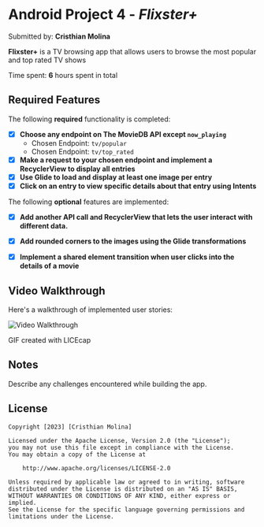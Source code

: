 # Android Project 4 - *Flixster+*

Submitted by: **Cristhian Molina**

**Flixster+** is a TV browsing app that allows users to browse the most popular and top rated TV shows

Time spent: **6** hours spent in total

## Required Features

The following **required** functionality is completed:

- [x] **Choose any endpoint on The MovieDB API except `now_playing`**
    - Chosen Endpoint: `tv/popular`
    - Chosen Endpoint: `tv/top_rated`
- [x] **Make a request to your chosen endpoint and implement a RecyclerView to display all entries**
- [x] **Use Glide to load and display at least one image per entry**
- [x] **Click on an entry to view specific details about that entry using Intents**

The following **optional** features are implemented:

- [x] **Add another API call and RecyclerView that lets the user interact with different data.**
- [x] **Add rounded corners to the images using the Glide transformations**
- [x] **Implement a shared element transition when user clicks into the details of a movie**


## Video Walkthrough

Here's a walkthrough of implemented user stories:

<img src='https://i.imgur.com/Xvuz9f6.gif' title='Video Walkthrough' width='' alt='Video Walkthrough' />

<!-- Replace this with whatever GIF tool you used! -->
GIF created with LICEcap

## Notes

Describe any challenges encountered while building the app.

## License

    Copyright [2023] [Cristhian Molina]

    Licensed under the Apache License, Version 2.0 (the "License");
    you may not use this file except in compliance with the License.
    You may obtain a copy of the License at

        http://www.apache.org/licenses/LICENSE-2.0

    Unless required by applicable law or agreed to in writing, software
    distributed under the License is distributed on an "AS IS" BASIS,
    WITHOUT WARRANTIES OR CONDITIONS OF ANY KIND, either express or implied.
    See the License for the specific language governing permissions and
    limitations under the License.

